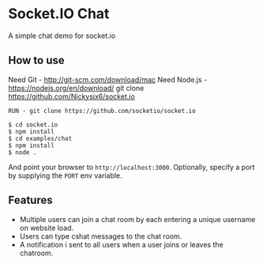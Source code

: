
# Socket.IO Chat

A simple chat demo for socket.io

## How to use
Need Git - http://git-scm.com/download/mac
Need Node.js - https://nodejs.org/en/download/
git clone https://github.com/Nickysix6/socket.io
```
RUN - git clone https://github.com/socketio/socket.io

$ cd socket.io
$ npm install
$ cd examples/chat
$ npm install
$ node .
```

And point your browser to `http://localhost:3000`. Optionally, specify
a port by supplying the `PORT` env variable.

## Features

- Multiple users can join a chat room by each entering a unique username
on website load.
- Users can type cshat messages to the chat room.
- A notification i sent to all users when a user joins or leaves
the chatroom.
